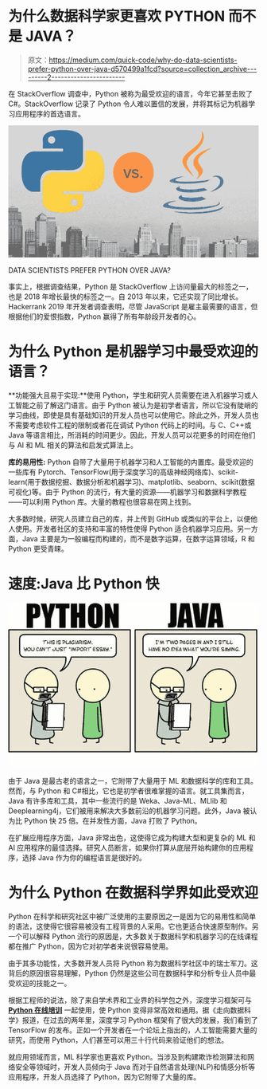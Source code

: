 # 为什么数据科学家更喜欢 PYTHON 而不是 JAVA？

> 原文：<https://medium.com/quick-code/why-do-data-scientists-prefer-python-over-java-d570499a1fcd?source=collection_archive---------2----------------------->

在 StackOverflow 调查中，Python 被称为最受欢迎的语言，今年它甚至击败了 C#。StackOverflow 记录了 Python 令人难以置信的发展，并将其标记为机器学习应用程序的首选语言。

![](img/aa912e37ebb5f9502574c2ddcf746958.png)

DATA SCIENTISTS PREFER PYTHON OVER JAVA?

事实上，根据调查结果，Python 是 StackOverflow 上访问量最大的标签之一，也是 2018 年增长最快的标签之一。自 2013 年以来，它还实现了同比增长。Hackerrank 2019 年开发者调查表明，尽管 JavaScript 是雇主最需要的语言，但根据他们的爱恨指数，Python 赢得了所有年龄段开发者的心。

# 为什么 Python 是机器学习中最受欢迎的语言？

**功能强大且易于实现:**使用 Python，学生和研究人员需要在进入机器学习或人工智能之前了解这门语言。由于 Python 被认为是初学者语言，所以它没有陡峭的学习曲线，即使是具有基础知识的开发人员也可以使用它。除此之外，开发人员也不需要考虑软件工程的限制或者花在调试 Python 代码上的时间。与 C、C++或 Java 等语言相比，所消耗的时间更少。因此，开发人员可以花更多的时间在他们与 AI 和 ML 相关的算法和启发式算法上。

**库的易用性:** Python 自带了大量用于机器学习和人工智能的内置库。最受欢迎的一些库有 Pytorch、TensorFlow(用于深度学习的高级神经网络库)、scikit-learn(用于数据挖掘、数据分析和机器学习)、matplotlib、seaborn、scikit(数据可视化)等。由于 Python 的流行，有大量的资源——机器学习和数据科学教程——可以利用 Python 库。大量的教程也很容易在网上找到。

大多数时候，研究人员建立自己的库，并上传到 GitHub 或类似的平台上，以便他人使用。开发者社区的支持和丰富的特性使得 Python 适合机器学习应用。另一方面，Java 主要是为一般编程而构建的，而不是数字运算，在数字运算领域，R 和 Python 更受青睐。

# 速度:Java 比 Python 快

![](img/38208c8535f1ef430e44f095efbdb13b.png)

由于 Java 是最古老的语言之一，它附带了大量用于 ML 和数据科学的库和工具。然而，与 Python 和 C#相比，它也是初学者很难掌握的语言。就工具集而言，Java 有许多库和工具，其中一些流行的是 Weka、Java-ML、MLlib 和 Deeplearning4j，它们被用来解决大多数前沿的机器学习问题。此外，Java 被认为比 Python 快 25 倍。在并发性方面，Java 打败了 Python。

在扩展应用程序方面，Java 非常出色，这使得它成为构建大型和更复杂的 ML 和 AI 应用程序的最佳选择。研究人员断言，如果你打算从底层开始构建你的应用程序，选择 Java 作为你的编程语言是很好的。

# 为什么 Python 在数据科学界如此受欢迎

Python 在科学和研究社区中被广泛使用的主要原因之一是因为它的易用性和简单的语法，这使得它很容易被没有工程背景的人采用。它也更适合快速原型制作。另一个可以解释 Python 流行的原因是，大多数关于数据科学和机器学习的在线课程都在推广 Python，因为它对初学者来说很容易使用。

由于其多功能性，大多数开发人员将 Python 称为数据科学社区中的瑞士军刀。这背后的原因很容易理解，Python 仍然是这些公司在数据科学和分析专业人员中最受欢迎的技能之一。

根据工程师的说法，除了来自学术界和工业界的科学包之外，深度学习框架可与 [**Python 在线培训**](https://onlineitguru.com/python-training.html) 一起使用，使 Python 变得非常高效和通用。据《走向数据科学》报道，在过去的两年里，深度学习 Python 框架有了很大的发展，我们看到了 TensorFlow 的发布。正如一个开发者在一个论坛上指出的，人工智能需要大量的研究，而使用 Python，人们甚至可以用三十行代码来验证他们的想法。

就应用领域而言，ML 科学家也更喜欢 Python。当涉及到构建欺诈检测算法和网络安全等领域时，开发人员倾向于 Java 而对于自然语言处理(NLP)和情感分析等应用程序，开发人员选择了 Python，因为它附带了大量的库。